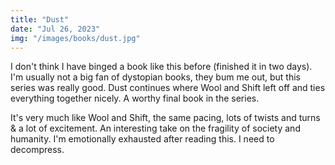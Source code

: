 ```yaml
---
title: "Dust"
date: "Jul 26, 2023"
img: "/images/books/dust.jpg"
---
```


I don't think I have binged a book like this before (finished it in two days). I'm usually not a big fan of dystopian books, they bum me out, but this series was really good. 
Dust continues where Wool and Shift left off and ties everything together nicely. A worthy final book in the series.

It's very much like Wool and Shift, the same pacing, lots of twists and turns & a lot of excitement. 
An interesting take on the fragility of society and humanity.
I'm emotionally exhausted after reading this. I need to decompress.